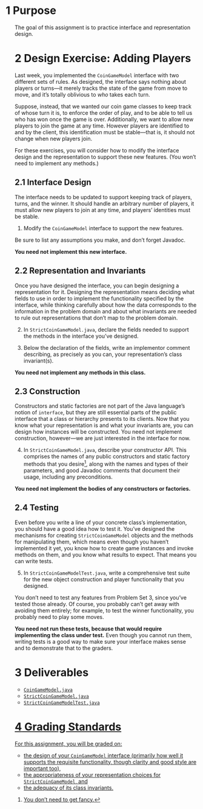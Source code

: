 <main>
<h1 id="purpose"><span class="header-section-number">1</span> Purpose</h1><ul class="screenonly links">

<p>The goal of this assignment is to practice interface and representation design.</p>
<h1 id="design-exercise-adding-players"><span class="header-section-number">2</span> Design Exercise: Adding Players</h1>
<p>Last week, you implemented the <code>CoinGameModel</code></a> interface with two different sets of rules. As designed, the interface says nothing about players or turns—it merely tracks the state of the game from move to move, and it’s totally oblivious to <em>who</em> takes each turn.</p>
<p>Suppose, instead, that we wanted our coin game classes to keep track of whose turn it is, to enforce the order of play, and to be able to tell us who has won once the game is over. Additionally, we want to allow new players to join the game at any time. However players are identified to and by the client, this identification must be stable—that is, it should not change when new players join.</p>
<p>For these exercises, you will consider how to modify the interface design and the representation to support these new features. (You won’t need to implement any methods.)</p>
<h2 id="interface-design"><span class="header-section-number">2.1</span> Interface Design</h2>
<p>The interface needs to be updated to support keeping track of players, turns, and the winner. It should handle an arbitrary number of players, it must allow new players to join at any time, and players’ identities must be stable.</p>
<ol type="1">
<li>Modify the <code>CoinGameModel</code></a> interface to support the new features.</li>
</ol>
<p>Be sure to list any assumptions you make, and don’t forget Javadoc.</p>
<p><strong>You need not implement this new interface.</strong></p>
<h2 id="representation-and-invariants"><span class="header-section-number">2.2</span> Representation and Invariants</h2>
<p>Once you have designed the interface, you can begin designing a representation for it. Designing the representation means deciding what fields to use in order to implement the functionality specified by the interface, while thinking carefully about how the data corresponds to the information in the problem domain and about what invariants are needed to rule out representations that don’t map to the problem domain.</p>
<ol start="2" type="1">
<li><p>In <code>StrictCoinGameModel.java</code></a>, declare the fields needed to support the methods in the interface you’ve designed.</p></li>
<li><p>Below the declaration of the fields, write an implementor comment describing, as precisely as you can, your representation’s class invariant(s).</p></li>
</ol>
<p><strong>You need not implement any methods in this class.</strong></p>
<h2 id="construction"><span class="header-section-number">2.3</span> Construction</h2>
<p>Constructors and static factories are not part of the Java language’s notion of <code class="sourceCode java"><span class="kw">interface</span></code>, but they are still essential parts of the public interface that a class or hierarchy presents to its clients. Now that you know what your representation is and what your invariants are, you can design how instances will be constructed. You need not implement construction, however—we are just interested in the interface for now.</p>
<ol start="4" type="1">
<li>In <code>StrictCoinGameModel.java</code></a>, describe your constructor API. This comprises the names of any public constructors and static factory methods that you desire<a href="#fn1" class="footnoteRef" id="fnref1"><sup>1</sup></a>, along with the names and types of their parameters, and good Javadoc comments that document their usage, including any preconditions.</li>
</ol>
<p><strong>You need not implement the bodies of any constructors or factories.</strong></p>
<h2 id="testing"><span class="header-section-number">2.4</span> Testing</h2>
<p>Even before you write a line of your concrete class’s implementation, you should have a good idea how to test it. You’ve designed the mechanisms for creating <code>StrictCoinGameModel</code> objects and the methods for manipulating them, which means even though you haven’t implemented it yet, you know how to create game instances and invoke methods on them, and you know what results to expect. That means you can write tests.</p>
<ol start="5" type="1">
<li>In <code>StrictCoinGameModelTest.java</code>, write a comprehensive test suite for the new object construction and player functionality that you designed.</li>
</ol>
<p>You don’t need to test any features from Problem Set 3, since you’ve tested those already. Of course, you probably can’t get away with avoiding them entirely; for example, to test the winner functionality, you probably need to play some moves.</p>
<p><strong>You need not run these tests, because that would require implementing the class under test.</strong> Even though you cannot run them, writing tests is a good way to make sure your interface makes sense and to demonstrate that to the graders.</p>
<h1 id="deliverables"><span class="header-section-number">3</span> Deliverables</h1>
<ul>
<li><a href="src/CoinGameModel.java"><code>CoinGameModel.java</code></li>
<li><a href="src/StrictCoinGameModel.java"><code>StrictCoinGameModel.java</code></li>
<li><a href="src/StrictCoinGameModel.java"><code>StrictCoinGameModelTest.java</code></li>
</ul>
<h1 id="grading-standards"><span class="header-section-number">4</span> Grading Standards</h1>
<p>For this assignment, you will be graded on:</p>
<ul>
<li>the design of your <code>CoinGameModel</code> interface (primarily how well it supports the requisite functionality, though clarity and good style are important too),</li>
<li>the appropriateness of your representation choices for <code>StrictCoinGameModel</code>, and</li>
<li>the adequacy of its class invariants.</li>
</ul>
<ol>
<li id="fn1"><p>You don’t need to get fancy.<a href="#fnref1">↩</a></p></li>
</ol>
</section>
    </main>
